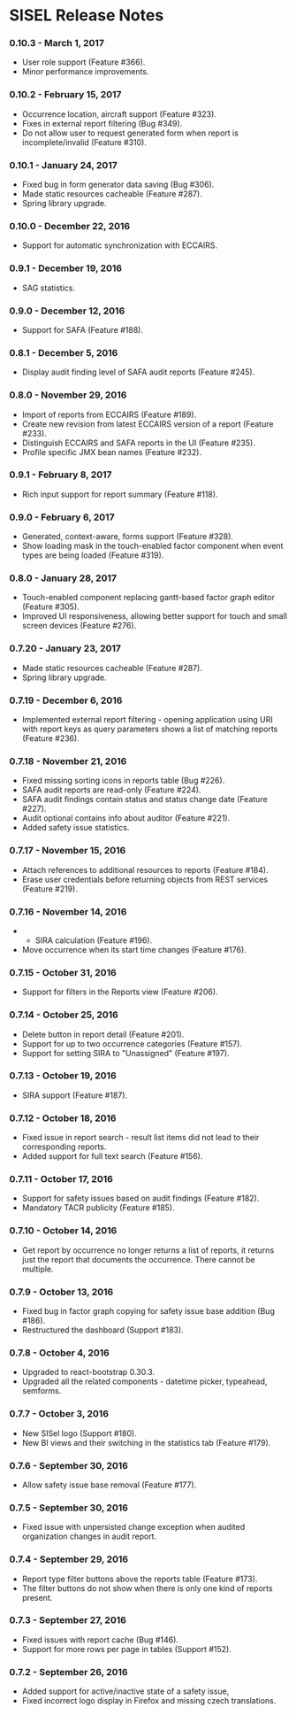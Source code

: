 # SISEL Release Notes

### 0.10.3 - March 1, 2017
- User role support (Feature #366).
- Minor performance improvements.

### 0.10.2 - February 15, 2017
- Occurrence location, aircraft support (Feature #323).
- Fixes in external report filtering (Bug #349).
- Do not allow user to request generated form when report is incomplete/invalid (Feature #310).

### 0.10.1 - January 24, 2017
- Fixed bug in form generator data saving (Bug #306).
- Made static resources cacheable (Feature #287).
- Spring library upgrade.

### 0.10.0 - December 22, 2016
- Support for automatic synchronization with ECCAIRS.

### 0.9.1 - December 19, 2016
- SAG statistics.

### 0.9.0 - December 12, 2016
- Support for SAFA (Feature #188).

### 0.8.1 - December 5, 2016
- Display audit finding level of SAFA audit reports (Feature #245).

### 0.8.0 - November 29, 2016
- Import of reports from ECCAIRS (Feature #189).
- Create new revision from latest ECCAIRS version of a report (Feature #233).
- Distinguish ECCAIRS and SAFA reports in the UI (Feature #235).
- Profile specific JMX bean names (Feature #232).

### 0.9.1 - February 8, 2017
- Rich input support for report summary (Feature #118).

### 0.9.0 - February 6, 2017
- Generated, context-aware, forms support (Feature #328).
- Show loading mask in the touch-enabled factor component when event types are being loaded (Feature #319).

### 0.8.0 - January 28, 2017
- Touch-enabled component replacing gantt-based factor graph editor (Feature #305).
- Improved UI responsiveness, allowing better support for touch and small screen devices (Feature #276).

### 0.7.20 - January 23, 2017
- Made static resources cacheable (Feature #287).
- Spring library upgrade.

### 0.7.19 - December 6, 2016
- Implemented external report filtering - opening application using
URI with report keys as query parameters shows a list of matching reports (Feature #236).

### 0.7.18 - November 21, 2016
- Fixed missing sorting icons in reports table (Bug #226).
- SAFA audit reports are read-only (Feature #224).
- SAFA audit findings contain status and status change date (Feature #227).
- Audit optional contains info about auditor (Feature #221).
- Added safety issue statistics.

### 0.7.17 - November 15, 2016
- Attach references to additional resources to reports (Feature #184).
- Erase user credentials before returning objects from REST services (Feature #219).

### 0.7.16 - November 14, 2016
- - SIRA calculation (Feature #196).
- Move occurrence when its start time changes (Feature #176).

### 0.7.15 - October 31, 2016
- Support for filters in the Reports view (Feature #206).

### 0.7.14 - October 25, 2016
- Delete button in report detail (Feature #201).
- Support for up to two occurrence categories (Feature #157).
- Support for setting SIRA to "Unassigned" (Feature #197).

### 0.7.13 - October 19, 2016
- SIRA support (Feature #187).

### 0.7.12 - October 18, 2016
- Fixed issue in report search - result list items did not lead to their corresponding reports.
- Added support for full text search (Feature #156).

### 0.7.11 - October 17, 2016
- Support for safety issues based on audit findings (Feature #182).
- Mandatory TACR publicity (Feature #185).

### 0.7.10 - October 14, 2016
- Get report by occurrence no longer returns a list of reports, it returns just the report that
documents the occurrence. There cannot be multiple.

### 0.7.9 - October 13, 2016
- Fixed bug in factor graph copying for safety issue base addition (Bug #186).
- Restructured the dashboard (Support #183).

### 0.7.8 - October 4, 2016
- Upgraded to react-bootstrap 0.30.3.
- Upgraded all the related components - datetime picker, typeahead, semforms.

### 0.7.7 - October 3, 2016
- New SISel logo (Support #180).
- New BI views and their switching in the statistics tab (Feature #179).

### 0.7.6 - September 30, 2016
- Allow safety issue base removal (Feature #177).

### 0.7.5 - September 30, 2016
- Fixed issue with unpersisted change exception when audited organization changes in audit report.

### 0.7.4 - September 29, 2016
- Report type filter buttons above the reports table (Feature #173).
- The filter buttons do not show when there is only one kind of reports present.

### 0.7.3 - September 27, 2016
- Fixed issues with report cache (Bug #146).
- Support for more rows per page in tables (Support #152).

### 0.7.2 - September 26, 2016
- Added support for active/inactive state of a safety issue,
- Fixed incorrect logo display in Firefox and missing czech translations.

